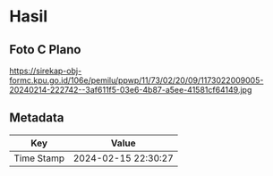 # Hasil

## Foto C Plano

https://sirekap-obj-formc.kpu.go.id/106e/pemilu/ppwp/11/73/02/20/09/1173022009005-20240214-222742--3af611f5-03e6-4b87-a5ee-41581cf64149.jpg


## Metadata

| Key        | Value               |
| ---------- | ------------------- |
| Time Stamp | 2024-02-15 22:30:27 |



